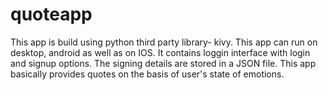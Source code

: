 # quoteapp
This app is build using python third party library- kivy. This app can run on desktop, android as well as on IOS. It contains loggin interface with login and signup options. The signing details are stored in a JSON file. This app basically provides quotes on the basis of user's state of emotions.
